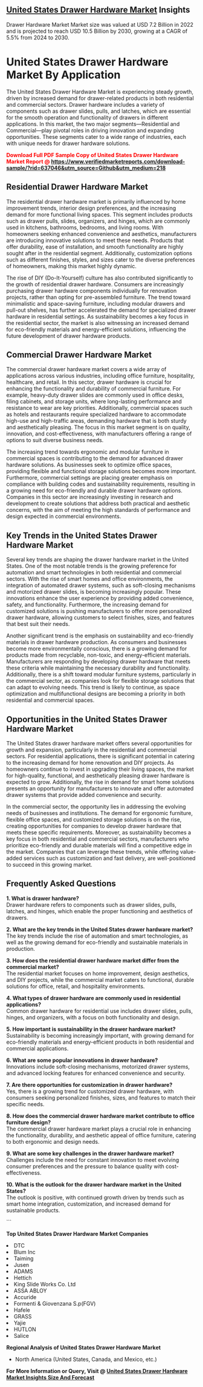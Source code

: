 <h2><a href="https://www.verifiedmarketreports.com/download-sample/?rid=637046&amp;utm_source=Github&amp;utm_medium=218" target="_blank">United States Drawer Hardware Market</a> Insights</h2><p>Drawer Hardware Market Market size was valued at USD 7.2 Billion in 2022 and is projected to reach USD 10.5 Billion by 2030, growing at a CAGR of 5.5% from 2024 to 2030.</p><p> <h1>United States Drawer Hardware Market By Application</h1> <p>The United States Drawer Hardware Market is experiencing steady growth, driven by increased demand for drawer-related products in both residential and commercial sectors. Drawer hardware includes a variety of components such as drawer slides, pulls, and latches, which are essential for the smooth operation and functionality of drawers in different applications. In this market, the two major segments—Residential and Commercial—play pivotal roles in driving innovation and expanding opportunities. These segments cater to a wide range of industries, each with unique needs for drawer hardware solutions.</p> <p><strong><p><span class=""><span style="color: #ff0000;"><strong>Download Full PDF Sample Copy of United States Drawer Hardware Market Report</strong> @ </span><a href="https://www.verifiedmarketreports.com/download-sample/?rid=637046&amp;utm_source=Github&amp;utm_medium=218" target="_blank">https://www.verifiedmarketreports.com/download-sample/?rid=637046&amp;utm_source=Github&amp;utm_medium=218</a></span></p></strong></p> <h2>Residential Drawer Hardware Market</h2> <p>The residential drawer hardware market is primarily influenced by home improvement trends, interior design preferences, and the increasing demand for more functional living spaces. This segment includes products such as drawer pulls, slides, organizers, and hinges, which are commonly used in kitchens, bathrooms, bedrooms, and living rooms. With homeowners seeking enhanced convenience and aesthetics, manufacturers are introducing innovative solutions to meet these needs. Products that offer durability, ease of installation, and smooth functionality are highly sought after in the residential segment. Additionally, customization options such as different finishes, styles, and sizes cater to the diverse preferences of homeowners, making this market highly dynamic.</p> <p>The rise of DIY (Do-It-Yourself) culture has also contributed significantly to the growth of residential drawer hardware. Consumers are increasingly purchasing drawer hardware components individually for renovation projects, rather than opting for pre-assembled furniture. The trend toward minimalistic and space-saving furniture, including modular drawers and pull-out shelves, has further accelerated the demand for specialized drawer hardware in residential settings. As sustainability becomes a key focus in the residential sector, the market is also witnessing an increased demand for eco-friendly materials and energy-efficient solutions, influencing the future development of drawer hardware products.</p> <h2>Commercial Drawer Hardware Market</h2> <p>The commercial drawer hardware market covers a wide array of applications across various industries, including office furniture, hospitality, healthcare, and retail. In this sector, drawer hardware is crucial for enhancing the functionality and durability of commercial furniture. For example, heavy-duty drawer slides are commonly used in office desks, filing cabinets, and storage units, where long-lasting performance and resistance to wear are key priorities. Additionally, commercial spaces such as hotels and restaurants require specialized hardware to accommodate high-use and high-traffic areas, demanding hardware that is both sturdy and aesthetically pleasing. The focus in this market segment is on quality, innovation, and cost-effectiveness, with manufacturers offering a range of options to suit diverse business needs.</p> <p>The increasing trend towards ergonomic and modular furniture in commercial spaces is contributing to the demand for advanced drawer hardware solutions. As businesses seek to optimize office spaces, providing flexible and functional storage solutions becomes more important. Furthermore, commercial settings are placing greater emphasis on compliance with building codes and sustainability requirements, resulting in a growing need for eco-friendly and durable drawer hardware options. Companies in this sector are increasingly investing in research and development to create solutions that address both practical and aesthetic concerns, with the aim of meeting the high standards of performance and design expected in commercial environments.</p> <h2>Key Trends in the United States Drawer Hardware Market</h2> <p>Several key trends are shaping the drawer hardware market in the United States. One of the most notable trends is the growing preference for automation and smart technologies in both residential and commercial sectors. With the rise of smart homes and office environments, the integration of automated drawer systems, such as soft-closing mechanisms and motorized drawer slides, is becoming increasingly popular. These innovations enhance the user experience by providing added convenience, safety, and functionality. Furthermore, the increasing demand for customized solutions is pushing manufacturers to offer more personalized drawer hardware, allowing customers to select finishes, sizes, and features that best suit their needs.</p> <p>Another significant trend is the emphasis on sustainability and eco-friendly materials in drawer hardware production. As consumers and businesses become more environmentally conscious, there is a growing demand for products made from recyclable, non-toxic, and energy-efficient materials. Manufacturers are responding by developing drawer hardware that meets these criteria while maintaining the necessary durability and functionality. Additionally, there is a shift toward modular furniture systems, particularly in the commercial sector, as companies look for flexible storage solutions that can adapt to evolving needs. This trend is likely to continue, as space optimization and multifunctional designs are becoming a priority in both residential and commercial spaces.</p> <h2>Opportunities in the United States Drawer Hardware Market</h2> <p>The United States drawer hardware market offers several opportunities for growth and expansion, particularly in the residential and commercial sectors. For residential applications, there is significant potential in catering to the increasing demand for home renovation and DIY projects. As homeowners continue to invest in upgrading their living spaces, the market for high-quality, functional, and aesthetically pleasing drawer hardware is expected to grow. Additionally, the rise in demand for smart home solutions presents an opportunity for manufacturers to innovate and offer automated drawer systems that provide added convenience and security.</p> <p>In the commercial sector, the opportunity lies in addressing the evolving needs of businesses and institutions. The demand for ergonomic furniture, flexible office spaces, and customized storage solutions is on the rise, creating opportunities for companies to develop drawer hardware that meets these specific requirements. Moreover, as sustainability becomes a key focus in both residential and commercial sectors, manufacturers who prioritize eco-friendly and durable materials will find a competitive edge in the market. Companies that can leverage these trends, while offering value-added services such as customization and fast delivery, are well-positioned to succeed in this growing market.</p> <h2>Frequently Asked Questions</h2> <p><strong>1. What is drawer hardware?</strong><br>Drawer hardware refers to components such as drawer slides, pulls, latches, and hinges, which enable the proper functioning and aesthetics of drawers.</p> <p><strong>2. What are the key trends in the United States drawer hardware market?</strong><br>The key trends include the rise of automation and smart technologies, as well as the growing demand for eco-friendly and sustainable materials in production.</p> <p><strong>3. How does the residential drawer hardware market differ from the commercial market?</strong><br>The residential market focuses on home improvement, design aesthetics, and DIY projects, while the commercial market caters to functional, durable solutions for office, retail, and hospitality environments.</p> <p><strong>4. What types of drawer hardware are commonly used in residential applications?</strong><br>Common drawer hardware for residential use includes drawer slides, pulls, hinges, and organizers, with a focus on both functionality and design.</p> <p><strong>5. How important is sustainability in the drawer hardware market?</strong><br>Sustainability is becoming increasingly important, with growing demand for eco-friendly materials and energy-efficient products in both residential and commercial applications.</p> <p><strong>6. What are some popular innovations in drawer hardware?</strong><br>Innovations include soft-closing mechanisms, motorized drawer systems, and advanced locking features for enhanced convenience and security.</p> <p><strong>7. Are there opportunities for customization in drawer hardware?</strong><br>Yes, there is a growing trend for customized drawer hardware, with consumers seeking personalized finishes, sizes, and features to match their specific needs.</p> <p><strong>8. How does the commercial drawer hardware market contribute to office furniture design?</strong><br>The commercial drawer hardware market plays a crucial role in enhancing the functionality, durability, and aesthetic appeal of office furniture, catering to both ergonomic and design needs.</p> <p><strong>9. What are some key challenges in the drawer hardware market?</strong><br>Challenges include the need for constant innovation to meet evolving consumer preferences and the pressure to balance quality with cost-effectiveness.</p> <p><strong>10. What is the outlook for the drawer hardware market in the United States?</strong><br>The outlook is positive, with continued growth driven by trends such as smart home integration, customization, and increased demand for sustainable products.</p> ```</p><p><strong>Top United States Drawer Hardware Market Companies</strong></p><div data-test-id=""><p><li>DTC</li><li> Blum Inc</li><li> Taiming</li><li> Jusen</li><li> ADAMS</li><li> Hettich</li><li> King Slide Works Co. Ltd</li><li> ASSA ABLOY</li><li> Accuride</li><li> Formenti & Giovenzana S.p(FGV)</li><li> Hafele</li><li> GRASS</li><li> Yajie</li><li> HUTLON</li><li> Salice</li></p><div><strong>Regional Analysis of&nbsp;United States Drawer Hardware Market</strong></div><ul><li dir="ltr"><p dir="ltr">North America&nbsp;(United States, Canada, and Mexico, etc.)</p></li></ul><p><strong>For More Information or Query, Visit @&nbsp;</strong><strong><a href="https://www.verifiedmarketreports.com/product/drawer-hardware-market/?utm_source=Github&amp;utm_medium=218" target="_blank">United States Drawer Hardware Market Insights Size And Forecast</a></strong></p></div>
